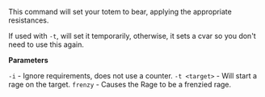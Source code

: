 This command will set your totem to bear, applying the appropriate resistances.

If used with `-t`, will set it temporarily, otherwise, it sets a cvar so you don't need to use this again.

**Parameters**

`-i` - Ignore requirements, does not use a counter.
`-t <target>` - Will start a rage on the target.
`frenzy` - Causes the Rage to be a frenzied rage.